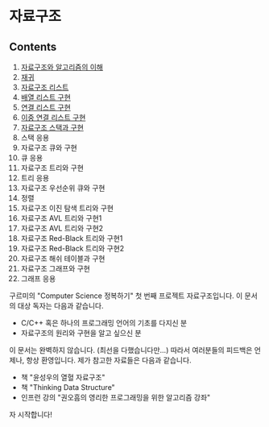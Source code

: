 자료구조
=============

Contents
-----------

01. [자료구조와 알고리즘의 이해](./docs/ch01.md)
02. [재귀](./docs/ch02.md)
03. [자료구조 리스트](./docs/ch03.md)
04. [배열 리스트 구현](./docs/ch04.md)
05. [연결 리스트 구현](./docs/ch05.md)
06. [이중 연결 리스트 구현](./docs/ch06.md)
07. [자료구조 스택과 구현](./docs/ch07.md)
08. 스택 응용
09. 자료구조 큐와 구현
10. 큐 응용
11. 자료구조 트리와 구현
12. 트리 응용
13. 자료구조 우선순위 큐와 구현
14. 정렬
15. 자료구조 이진 탐색 트리와 구현
16. 자료구조 AVL 트리와 구현1
17. 자료구조 AVL 트리와 구현2
18. 자료구조 Red-Black 트리와 구현1
19. 자료구조 Red-Black 트리와 구현2
20. 자료구조 해쉬 테이블과 구현
21. 자료구조 그래프와 구현
22. 그래프 응용


구르미의 "Computer Science 정복하기" 첫 번째 프로젝트 자료구조입니다. 이 문서의 대상 독자는 다음과 같습니다.

* C/C++ 혹은 하나의 프로그래밍 언어의 기초를 다지신 분
* 자료구조의 원리와 구현을 알고 싶으신 분

이 문서는 완벽하지 않습니다. (최선을 다했습니다만...) 따라서 여러분들의 피드백은 언제나, 항상 환영입니다. 제가 참고한 자료들은 다음과 같습니다.

* 책 "윤성우의 열혈 자료구조"
* 책 "Thinking Data Structure"
* 인프런 강의 "권오흠의 영리한 프로그래밍을 위한 알고리즘 강좌"

자 시작합니다!